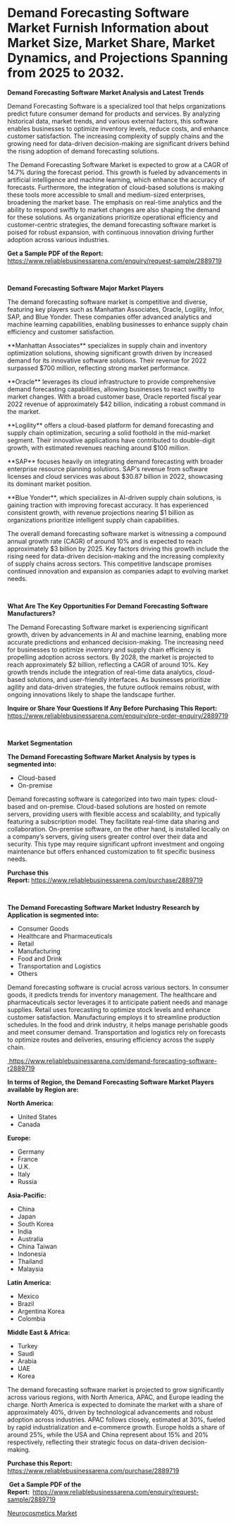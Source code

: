 <p><h1>Demand Forecasting Software Market Furnish Information about Market Size, Market Share, Market Dynamics, and Projections Spanning from 2025 to 2032.</h1></p><p><strong>Demand Forecasting Software Market Analysis and Latest Trends</strong></p>
<p><p>Demand Forecasting Software is a specialized tool that helps organizations predict future consumer demand for products and services. By analyzing historical data, market trends, and various external factors, this software enables businesses to optimize inventory levels, reduce costs, and enhance customer satisfaction. The increasing complexity of supply chains and the growing need for data-driven decision-making are significant drivers behind the rising adoption of demand forecasting solutions.</p><p>The Demand Forecasting Software Market is expected to grow at a CAGR of 14.7% during the forecast period. This growth is fueled by advancements in artificial intelligence and machine learning, which enhance the accuracy of forecasts. Furthermore, the integration of cloud-based solutions is making these tools more accessible to small and medium-sized enterprises, broadening the market base. The emphasis on real-time analytics and the ability to respond swiftly to market changes are also shaping the demand for these solutions. As organizations prioritize operational efficiency and customer-centric strategies, the demand forecasting software market is poised for robust expansion, with continuous innovation driving further adoption across various industries.</p></p>
<p><strong>Get a Sample PDF of the Report:&nbsp;</strong> <a href="https://www.reliablebusinessarena.com/enquiry/request-sample/2889719?utm_campaign=2175&utm_medium=2&utm_source=Github&utm_content=ia&utm_term=14032025&utm_id=demand-forecasting-software">https://www.reliablebusinessarena.com/enquiry/request-sample/2889719</a></p>
<p>&nbsp;</p>
<p><strong>Demand Forecasting Software Major Market Players</strong></p>
<p><p>The demand forecasting software market is competitive and diverse, featuring key players such as Manhattan Associates, Oracle, Logility, Infor, SAP, and Blue Yonder. These companies offer advanced analytics and machine learning capabilities, enabling businesses to enhance supply chain efficiency and customer satisfaction.</p><p>**Manhattan Associates** specializes in supply chain and inventory optimization solutions, showing significant growth driven by increased demand for its innovative software solutions. Their revenue for 2022 surpassed $700 million, reflecting strong market performance.</p><p>**Oracle** leverages its cloud infrastructure to provide comprehensive demand forecasting capabilities, allowing businesses to react swiftly to market changes. With a broad customer base, Oracle reported fiscal year 2022 revenue of approximately $42 billion, indicating a robust command in the market.</p><p>**Logility** offers a cloud-based platform for demand forecasting and supply chain optimization, securing a solid foothold in the mid-market segment. Their innovative applications have contributed to double-digit growth, with estimated revenues reaching around $100 million.</p><p>**SAP** focuses heavily on integrating demand forecasting with broader enterprise resource planning solutions. SAP's revenue from software licenses and cloud services was about $30.87 billion in 2022, showcasing its dominant market position.</p><p>**Blue Yonder**, which specializes in AI-driven supply chain solutions, is gaining traction with improving forecast accuracy. It has experienced consistent growth, with revenue projections nearing $1 billion as organizations prioritize intelligent supply chain capabilities.</p><p>The overall demand forecasting software market is witnessing a compound annual growth rate (CAGR) of around 10% and is expected to reach approximately $3 billion by 2025. Key factors driving this growth include the rising need for data-driven decision-making and the increasing complexity of supply chains across sectors. This competitive landscape promises continued innovation and expansion as companies adapt to evolving market needs.</p></p>
<p>&nbsp;</p>
<p><strong>What Are The Key Opportunities For Demand Forecasting Software Manufacturers?</strong></p>
<p><p>The Demand Forecasting Software market is experiencing significant growth, driven by advancements in AI and machine learning, enabling more accurate predictions and enhanced decision-making. The increasing need for businesses to optimize inventory and supply chain efficiency is propelling adoption across sectors. By 2028, the market is projected to reach approximately $2 billion, reflecting a CAGR of around 10%. Key growth trends include the integration of real-time data analytics, cloud-based solutions, and user-friendly interfaces. As businesses prioritize agility and data-driven strategies, the future outlook remains robust, with ongoing innovations likely to shape the landscape further.</p></p>
<p><strong>Inquire or Share Your Questions If Any Before Purchasing This Report:</strong> <a href="https://www.reliablebusinessarena.com/enquiry/pre-order-enquiry/2889719?utm_campaign=2175&utm_medium=2&utm_source=Github&utm_content=ia&utm_term=14032025&utm_id=demand-forecasting-software">https://www.reliablebusinessarena.com/enquiry/pre-order-enquiry/2889719</a></p>
<p>&nbsp;</p>
<p><strong>Market Segmentation</strong></p>
<p><strong>The Demand Forecasting Software Market Analysis by types is segmented into:</strong></p>
<p><ul><li>Cloud-based</li><li>On-premise</li></ul></p>
<p><p>Demand forecasting software is categorized into two main types: cloud-based and on-premise. Cloud-based solutions are hosted on remote servers, providing users with flexible access and scalability, and typically featuring a subscription model. They facilitate real-time data sharing and collaboration. On-premise software, on the other hand, is installed locally on a company’s servers, giving users greater control over their data and security. This type may require significant upfront investment and ongoing maintenance but offers enhanced customization to fit specific business needs.</p></p>
<p><strong>Purchase this Report:&nbsp;</strong><a href="https://www.reliablebusinessarena.com/purchase/2889719?utm_campaign=2175&utm_medium=2&utm_source=Github&utm_content=ia&utm_term=14032025&utm_id=demand-forecasting-software">https://www.reliablebusinessarena.com/purchase/2889719</a></p>
<p>&nbsp;</p>
<p><strong>The Demand Forecasting Software Market Industry Research by Application is segmented into:</strong></p>
<p><ul><li>Consumer Goods</li><li>Healthcare and Pharmaceuticals</li><li>Retail</li><li>Manufacturing</li><li>Food and Drink</li><li>Transportation and Logistics</li><li>Others</li></ul></p>
<p><p>Demand forecasting software is crucial across various sectors. In consumer goods, it predicts trends for inventory management. The healthcare and pharmaceuticals sector leverages it to anticipate patient needs and manage supplies. Retail uses forecasting to optimize stock levels and enhance customer satisfaction. Manufacturing employs it to streamline production schedules. In the food and drink industry, it helps manage perishable goods and meet consumer demand. Transportation and logistics rely on forecasts to optimize routes and deliveries, ensuring efficiency across the supply chain.</p></p>
<p><a href="https://www.reliablebusinessarena.com/demand-forecasting-software-r2889719?utm_campaign=2175&utm_medium=2&utm_source=Github&utm_content=ia&utm_term=14032025&utm_id=demand-forecasting-software">&nbsp;https://www.reliablebusinessarena.com/demand-forecasting-software-r2889719</a></p>
<p><strong>In terms of Region, the Demand Forecasting Software Market Players available by Region are:</strong></p>
<p>
    <p> <strong> North America: </strong>
        <ul>
            <li>United States</li>
            <li>Canada</li>
        </ul>
        </p> 
    <p> <strong> Europe: </strong>
        <ul>
            <li>Germany</li>
            <li>France</li>
            <li>U.K.</li>
            <li>Italy</li>
            <li>Russia</li>
        </ul>
        </p> 
    <p> <strong> Asia-Pacific: </strong>
        <ul>
            <li>China</li>
            <li>Japan</li>
            <li>South Korea</li>
            <li>India</li>
            <li>Australia</li>
            <li>China Taiwan</li>
            <li>Indonesia</li>
            <li>Thailand</li>
            <li>Malaysia</li>
        </ul>
        </p> 
    <p> <strong> Latin America: </strong>
        <ul>
            <li>Mexico</li>
            <li>Brazil</li>
            <li>Argentina Korea</li>
            <li>Colombia</li>
        </ul>
        </p> 
    <p> <strong> Middle East & Africa: </strong>
        <ul>
            <li>Turkey</li>
            <li>Saudi</li>
            <li>Arabia</li>
            <li>UAE</li>
            <li>Korea</li>
        </ul>
    </p>
    </p>
<p><p>The demand forecasting software market is projected to grow significantly across various regions, with North America, APAC, and Europe leading the charge. North America is expected to dominate the market with a share of approximately 40%, driven by technological advancements and robust adoption across industries. APAC follows closely, estimated at 30%, fueled by rapid industrialization and e-commerce growth. Europe holds a share of around 25%, while the USA and China represent about 15% and 20% respectively, reflecting their strategic focus on data-driven decision-making.</p></p>
<p><strong>Purchase this Report: </strong><a href="https://www.reliablebusinessarena.com/purchase/2889719?utm_campaign=2175&utm_medium=2&utm_source=Github&utm_content=ia&utm_term=14032025&utm_id=demand-forecasting-software">https://www.reliablebusinessarena.com/purchase/2889719</a></p>
<p>&nbsp;<strong>Get a Sample PDF of the Report:&nbsp;&nbsp;</strong><a href="https://www.reliablebusinessarena.com/enquiry/request-sample/2889719?utm_campaign=2175&utm_medium=2&utm_source=Github&utm_content=ia&utm_term=14032025&utm_id=demand-forecasting-software">https://www.reliablebusinessarena.com/enquiry/request-sample/2889719</a></p>
<p><strong></strong></p>
<p><p><a href="https://github.com/JosephineMcguire65/Market-Research-Report-List-2/blob/main/neurocosmetics-market.md?utm_campaign=2175&utm_medium=2&utm_source=Github&utm_content=ia&utm_term=14032025&utm_id=demand-forecasting-software">Neurocosmetics Market</a></p></p>